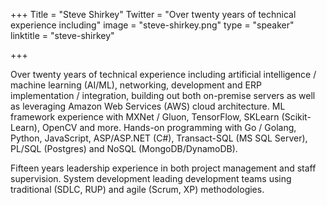 +++
Title = "Steve Shirkey"
Twitter = "Over twenty years of technical experience including"
image = "steve-shirkey.png"
type = "speaker"
linktitle = "steve-shirkey"

+++

Over twenty years of technical experience including artificial intelligence / machine learning (AI/ML), networking, development and ERP implementation / integration, building out both on-premise servers as well as leveraging Amazon Web Services (AWS) cloud architecture. ML framework experience with MXNet / Gluon, TensorFlow, SKLearn (Scikit-Learn), OpenCV and more. Hands-on programming with Go / Golang, Python, JavaScript, ASP/ASP.NET (C#), Transact-SQL (MS SQL Server), PL/SQL (Postgres) and NoSQL (MongoDB/DynamoDB).

Fifteen years leadership experience in both project management and staff supervision. System development leading development teams using traditional (SDLC, RUP) and agile (Scrum, XP) methodologies.
